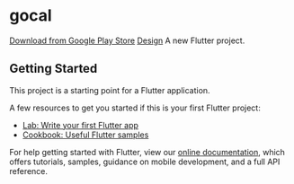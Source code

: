 # gocal

[Download from Google Play Store](https://play.google.com/store/apps/details?id=com.br.gocal)
[Design](https://www.figma.com/community/file/997278721714428670)
A new Flutter project.

## Getting Started

This project is a starting point for a Flutter application.

A few resources to get you started if this is your first Flutter project:

- [Lab: Write your first Flutter app](https://flutter.dev/docs/get-started/codelab)
- [Cookbook: Useful Flutter samples](https://flutter.dev/docs/cookbook)

For help getting started with Flutter, view our
[online documentation](https://flutter.dev/docs), which offers tutorials,
samples, guidance on mobile development, and a full API reference.
